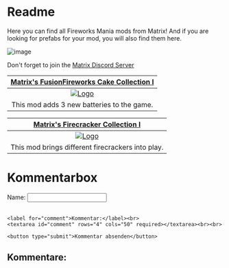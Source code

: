 # Readme
Here you can find all Fireworks Mania mods from Matrix! And if you are looking for prefabs for your mod, you will also find them here.

![image](https://github.com/MatrixoYT/Matrix-Fireworks-Mania-Mods/assets/121494555/f7dc5921-fc1a-4f28-a5ba-2fb8409b82eb)

Don't forget to join the [Matrix Discord Server](https://discord.gg/Xp3TYg7d)

<table>
<thead>
<tr>
<th align="center"><a href="https://mod.io/g/fireworksmania/m/matrixs-fusionfireworks-cake-collection-i" rel="nofollow">Matrix's FusionFireworks Cake Collection I</a></th>
</tr>
</thead>
<tbody>
<tr>
<td align="center"><a href="(https://github.com/MatrixoYT/Matrix-Fireworks-Mania-Mods/assets/121494555/1201a091-4fbc-4e8f-8a5e-2135f6c84634)
" rel="nofollow"><img src="https://thumb.modcdn.io/mods/c9d4/3143964/thumb_1020x2000/thumbnailfusionfireworkscake.jpg" alt="Logo" data-<a 
</tr>
<tr>
<td align="center">This mod adds 3 new batteries to the game.</td>

</tr>
</tbody>
</table>

<table>
<thead>
<tr>
<th align="center"><a href="https://mod.io/g/fireworksmania/m/matrixs-firecracker-collection" rel="nofollow">Matrix's Firecracker Collection I</a></th>
</tr>
</thead>
<tbody>
<tr>
<td align="center"><a href="https://github-production-user-asset-6210df.s3.amazonaws.com/121494555/253826202-1eec44a8-3037-4d95-840e-61808fd715d7.png
" rel="nofollow"><img src="https://thumb.modcdn.io/mods/7d96/2720820/thumb_1020x2000/thumbnailmatrixsmodcollecti.1.jpg" alt="Logo" data-<a 
</tr>
<tr>
<td align="center">This mod brings different firecrackers into play.</td>

</tr>
</tbody>
</table>


<!DOCTYPE html>
<html>
<head>
  <title>Kommentarbox</title>
</head>
<body>
  <h1>Kommentarbox</h1>

  <form id="comment-form">
    <label for="name">Name:</label>
    <input type="text" id="name" required><br><br>

    <label for="comment">Kommentar:</label><br>
    <textarea id="comment" rows="4" cols="50" required></textarea><br><br>

    <button type="submit">Kommentar absenden</button>
  </form>

  <div id="comment-section">
    <h2>Kommentare:</h2>
    <ul id="comment-list"></ul>
  </div>

  <script>
    // Funktion zum Speichern eines Kommentars im lokalen Speicher
    function saveComment(name, comment) {
      var comments = JSON.parse(localStorage.getItem('comments')) || [];
      comments.push({ name: name, comment: comment });
      localStorage.setItem('comments', JSON.stringify(comments));
    }

    // Funktion zum Laden der Kommentare aus dem lokalen Speicher
    function loadComments() {
      var comments = JSON.parse(localStorage.getItem('comments')) || [];

      var commentList = document.getElementById('comment-list');
      commentList.innerHTML = '';

      comments.forEach(function(comment) {
        var listItem = document.createElement('li');
        listItem.innerHTML = '<strong>' + comment.name + ':</strong> ' + comment.comment;
        commentList.appendChild(listItem);
      });
    }

    // Event Listener für das Absenden des Formulars
    document.getElementById('comment-form').addEventListener('submit', function(event) {
      event.preventDefault();

      var name = document.getElementById('name').value;
      var comment = document.getElementById('comment').value;

      saveComment(name, comment);
      loadComments();

      document.getElementById('comment-form').reset();
    });

    // Initialer Aufruf zum Laden der Kommentare
    loadComments();
  </script>
</body>
</html>


